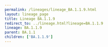 ```yaml
---
permalink: /lineages/lineage_BA.1.1.9.html
layout: lineage_page
title: Lineage BA.1.1.9
redirect_to: ../lineage.html?lineage=BA.1.1.9
lineage: BA.1.1.9
parent: BA.1.1
children: ['BA.1.1.9']
---
```

